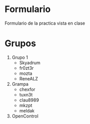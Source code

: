 # Formulario
Formulario de la practica vista en clase

# Grupos

1. Grupo 1
	- Skyadrum
	- fr0zt3r
	- mozta
	- ReneALZ
2. Grampa 
	- chexfor
	- tuxn3t
	- clau8989
	- mkzpt
	- meldak
3. OpenControl
